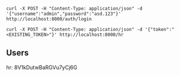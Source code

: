 ```
curl -X POST -H "Content-Type: application/json" -d '{"username":"admin","password":"asd.123"}' http://localhost:8000/auth/login
```

```
curl -X POST -H "Content-Type: application/json" -d '{"token":"<EXISTING_TOKEN>"}' http://localhost:8000/hr
```

## Users
hr: 8V1kDutwBaRGVu7yCj6G